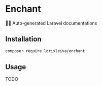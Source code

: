 # Enchant

🧙‍♂️ Auto-generated Laravel documentations

## Installation

```bash
composer require lorisleiva/enchant
```

## Usage

TODO
